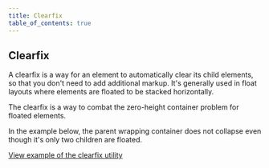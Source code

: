 ```yaml
---
title: Clearfix
table_of_contents: true
---
```


## Clearfix

A clearfix is a way for an element to automatically clear its child elements, so that you don't need to add additional markup. It's generally used in float layouts where elements are floated to be stacked horizontally.

The clearfix is a way to combat the zero-height container problem for floated elements.

In the example below, the parent wrapping container does not collapse even though it's only two children are floated.

<a href="https://vanilla-framework.github.io/vanilla-framework/examples/utilities/clearfix/"
    class="js-example">
    View example of the clearfix utility
</a>

